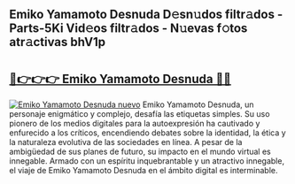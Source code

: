 ## Emiko Yamamoto Desnuda D𝚎sn𝚞dos filtr𝚊dos - Parts-5Ki Vid𝚎os filtr𝚊dos - N𝚞evas f𝚘tos atr𝚊ctivas bhV1p

# <h2><a href="http://mbapch.tromn.icu/?c=Emiko+Yamamoto+Desnuda">🔗👉👉👉 Emiko Yamamoto Desnuda 🔗🔗</a></h2>

[![Emiko Yamamoto Desnuda nuevo](https://i.imgur.com/pEAQMta.gif)](http://mbapch.tromn.icu/?c=Emiko+Yamamoto+Desnuda)
Emiko Yamamoto Desnuda, un personaje enigmático y complejo, desafía las etiquetas simples. Su uso pionero de los medios digitales para la autoexpresión ha cautivado y enfurecido a los críticos, encendiendo debates sobre la identidad, la ética y la naturaleza evolutiva de las sociedades en línea. A pesar de la ambigüedad de sus planes de futuro, su impacto en el mundo virtual es innegable. Armado con un espíritu inquebrantable y un atractivo innegable, el viaje de Emiko Yamamoto Desnuda en el ámbito digital es interminable.
